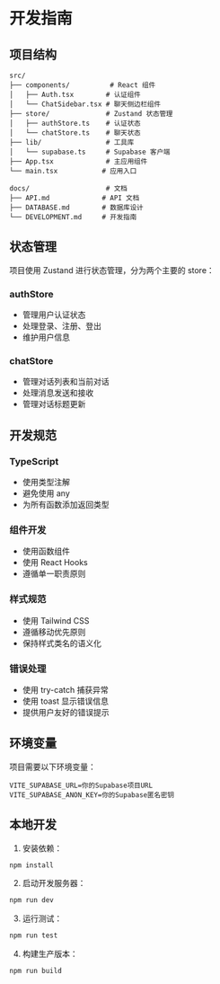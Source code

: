 # 开发指南

## 项目结构

```
src/
├── components/          # React 组件
│   ├── Auth.tsx        # 认证组件
│   └── ChatSidebar.tsx # 聊天侧边栏组件
├── store/              # Zustand 状态管理
│   ├── authStore.ts    # 认证状态
│   └── chatStore.ts    # 聊天状态
├── lib/                # 工具库
│   └── supabase.ts     # Supabase 客户端
├── App.tsx             # 主应用组件
└── main.tsx           # 应用入口

docs/                   # 文档
├── API.md             # API 文档
├── DATABASE.md        # 数据库设计
└── DEVELOPMENT.md     # 开发指南
```

## 状态管理

项目使用 Zustand 进行状态管理，分为两个主要的 store：

### authStore
- 管理用户认证状态
- 处理登录、注册、登出
- 维护用户信息

### chatStore
- 管理对话列表和当前对话
- 处理消息发送和接收
- 管理对话标题更新

## 开发规范

### TypeScript
- 使用类型注解
- 避免使用 any
- 为所有函数添加返回类型

### 组件开发
- 使用函数组件
- 使用 React Hooks
- 遵循单一职责原则

### 样式规范
- 使用 Tailwind CSS
- 遵循移动优先原则
- 保持样式类名的语义化

### 错误处理
- 使用 try-catch 捕获异常
- 使用 toast 显示错误信息
- 提供用户友好的错误提示

## 环境变量

项目需要以下环境变量：

```env
VITE_SUPABASE_URL=你的Supabase项目URL
VITE_SUPABASE_ANON_KEY=你的Supabase匿名密钥
```

## 本地开发

1. 安装依赖：
```bash
npm install
```

2. 启动开发服务器：
```bash
npm run dev
```

3. 运行测试：
```bash
npm run test
```

4. 构建生产版本：
```bash
npm run build
```